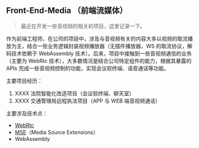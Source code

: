 <!--
 * @Author: your name
 * @Date: 2021-08-28 10:53:31
 * @LastEditTime: 2021-10-12 16:32:38
 * @LastEditors: Please set LastEditors
 * @Description: In User Settings Edit
 * @FilePath: \MyGithub\blog\docs\video\README.md
-->

## Front-End-Media （前端流媒体）

> 最近在开发一些音视频的相关的项目，这里记录一下。

作为前端工程师，在公司的项目中，涉及与音视频有关的内容大多以视频的取流播放为主，结合一些业务逻辑封装视频播放器（无插件播放器，WS 的取流协议，解码技术依赖于 WebAssembly 技术）。后来，项目中接触到一些音视频通信的业务（主要为 WebRtc 技术），大多数情况是结合公司特定组件的能力，根据其暴露的 APIs 完成一些音视频控制的功能，实现会议软终端、语音通话等功能。

主要项目经历：

1. XXXX 法院智能化改造项目（会议软终端、聊天室）
2. XXXX 交通管理局远程执法项目（APP 与 WEB 端音视频通话）

主要涉及技术点：

- [WebRtc](https://github.com/lcxcsy/webrtc-demo)
- [MSE](http://localhost:49922/#/media/mse)（Media Source Extensions）
- WebAssembly
